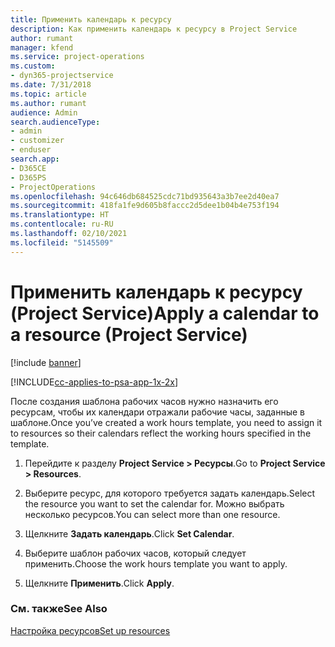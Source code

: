 ```yaml
---
title: Применить календарь к ресурсу
description: Как применить календарь к ресурсу в Project Service
author: rumant
manager: kfend
ms.service: project-operations
ms.custom:
- dyn365-projectservice
ms.date: 7/31/2018
ms.topic: article
ms.author: rumant
audience: Admin
search.audienceType:
- admin
- customizer
- enduser
search.app:
- D365CE
- D365PS
- ProjectOperations
ms.openlocfilehash: 94c646db684525cdc71bd935643a3b7ee2d40ea7
ms.sourcegitcommit: 418fa1fe9d605b8faccc2d5dee1b04b4e753f194
ms.translationtype: HT
ms.contentlocale: ru-RU
ms.lasthandoff: 02/10/2021
ms.locfileid: "5145509"
---
```

# <a name="apply-a-calendar-to-a-resource-project-service"></a><span data-ttu-id="a04e9-103">Применить календарь к ресурсу (Project Service)</span><span class="sxs-lookup"><span data-stu-id="a04e9-103">Apply a calendar to a resource (Project Service)</span></span>

[!include [banner](../includes/psa-now-project-operations.md)]

[!INCLUDE[cc-applies-to-psa-app-1x-2x](../includes/cc-applies-to-psa-app-1x-2x.md)]

<span data-ttu-id="a04e9-104">После создания шаблона рабочих часов нужно назначить его ресурсам, чтобы их календари отражали рабочие часы, заданные в шаблоне.</span><span class="sxs-lookup"><span data-stu-id="a04e9-104">Once you’ve created a work hours template, you need to assign it to resources so their calendars reflect the working hours specified in the template.</span></span>  
  
1.  <span data-ttu-id="a04e9-105">Перейдите к разделу **Project Service > Ресурсы**.</span><span class="sxs-lookup"><span data-stu-id="a04e9-105">Go to **Project Service > Resources**.</span></span>  
  
2.  <span data-ttu-id="a04e9-106">Выберите ресурс, для которого требуется задать календарь.</span><span class="sxs-lookup"><span data-stu-id="a04e9-106">Select the resource you want to set the calendar for.</span></span> <span data-ttu-id="a04e9-107">Можно выбрать несколько ресурсов.</span><span class="sxs-lookup"><span data-stu-id="a04e9-107">You can select more than one resource.</span></span>  
  
3.  <span data-ttu-id="a04e9-108">Щелкните **Задать календарь**.</span><span class="sxs-lookup"><span data-stu-id="a04e9-108">Click **Set Calendar**.</span></span>  
  
4.  <span data-ttu-id="a04e9-109">Выберите шаблон рабочих часов, который следует применить.</span><span class="sxs-lookup"><span data-stu-id="a04e9-109">Choose the work hours template you want to apply.</span></span>  
  
5.  <span data-ttu-id="a04e9-110">Щелкните **Применить**.</span><span class="sxs-lookup"><span data-stu-id="a04e9-110">Click **Apply**.</span></span>  
  
### <a name="see-also"></a><span data-ttu-id="a04e9-111">См. также</span><span class="sxs-lookup"><span data-stu-id="a04e9-111">See Also</span></span>  
 [<span data-ttu-id="a04e9-112">Настройка ресурсов</span><span class="sxs-lookup"><span data-stu-id="a04e9-112">Set up resources</span></span>](../psa/set-up-resources.md)
